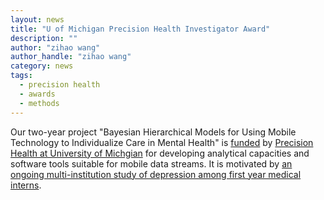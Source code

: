 ```yaml
---
layout: news
title: "U of Michigan Precision Health Investigator Award"
description: ""
author: "zihao wang"
author_handle: "zihao wang"
category: news
tags: 
  - precision health
  - awards
  - methods
---
```


Our two-year project "Bayesian Hierarchical Models for Using Mobile Technology to Individualize Care in Mental Health" is [funded](https://precisionhealth.umich.edu/news-features/features/u-m-precision-health-recognizes-cutting-edge-research-with-its-investigators-awards/) by [Precision Health at University of Michgian](https://precisionhealth.umich.edu/) for developing analytical capacities and software tools suitable for mobile data streams. It is motivated by [an ongoing multi-institution study of depression among first year medical interns](https://www.srijan-sen-lab.com/intern-health-study).